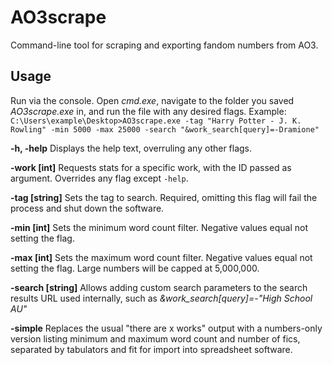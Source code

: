 # AO3scrape

Command-line tool for scraping and exporting fandom numbers from AO3.

## Usage

Run via the console. Open *cmd.exe*, navigate to the folder you saved *AO3scrape.exe* in, and run the file with any desired flags. Example: `C:\Users\example\Desktop>AO3scrape.exe -tag "Harry Potter - J. K. Rowling" -min 5000 -max 25000 -search "&work_search[query]=-Dramione"`

**-h, -help**
Displays the help text, overruling any other flags.

**-work [int]**
Requests stats for a specific work, with the ID passed as argument. Overrides any flag except `-help`.

**-tag [string]**
Sets the tag to search. Required, omitting this flag will fail the process and shut down the software.

**-min [int]**
Sets the minimum word count filter. Negative values equal not setting the flag.

**-max [int]**
Sets the maximum word count filter. Negative values equal not setting the flag. Large numbers will be capped at 5,000,000.

**-search [string]**
Allows adding custom search parameters to the search results URL used internally, such as *&work_search[query]=-"High School AU"*

**-simple**
Replaces the usual "there are x works" output with a numbers-only version listing minimum and maximum word count and number of fics, separated by tabulators and fit for import into spreadsheet software.
